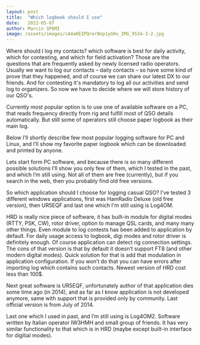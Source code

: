 ```yaml
---
layout: post
title:  "Which logbook should I use"
date:   2022-05-07
author: Marcin SP6MI
image: /assets/images/cA4aKEIPQrerBnp1yGHv_IMG_9534-3-2.jpg
---
```

Where should I log my contacts? which software is best for daily activity, which for contesting, and which for field activation?
Those are the questions that are frequently asked by newly licensed radio operators.
Usually we want to log our contacts – daily contacts – so have some kind of prove that they happened, and of course we can share our latest DX to our friends. And for contesting it's mandatory to log all our activities and send log to organizers. So now we have to decide where we will store history of our QSO's.

Currently most popular option is to use one of available software on a PC, that reads frequency directly from rig and fulfill most of QSO details automatically. But still some of operators still choose paper logbook as their main log.

Below I’ll shortly describe few most popular logging software for PC and Linux, and I’ll show my favorite paper logbook which can be downloaded and printed by anyone.

Lets start form PC software, and because there is so many different possible solutions I’ll show you only few of them, which I tested in the past, and which I’m still using. Not all of them are free (currently), but if you search in the web, then you probably find old free versions.

So which application should I choose for logging casual QSO? I’ve tested 3 different windows applications, first was HamRadio Deluxe (old free version), then UR5EQF and last one which I'm still using is Log4OM.

HRD is really nice piece of software, it has built-in module for digital modes (RTTY, PSK, CW), rotor driver, option to manage QSL cards, and many many other things. Even module to log contests has been added to application by default. For daily usage access to logbook, digi modes and rotor driver is definitely enough. Of course application can detect rig connection settings. The cons of that version is that by default it doesn’t support FT8 (and other modern digital modes). Quick solution for that is add that modulation in application configuration. If you won’t do that you can have errors after importing log which contains such contacts. Newest version of HRD cost less than 100$.

Next great software is UR5EQF, unfortunately author of that application dies some time ago (in 2014), and as far as I know application is not developed anymore, same with support that is provided only by community. Last official version is from July of 2014.

Last one which I used in past, and I’m still using is Log4OM2. Software written by Italian operator IW3HMH and small group of friends. It has very similar functionality to that which is in HRD (maybe except built-in interface for digitial modes).
